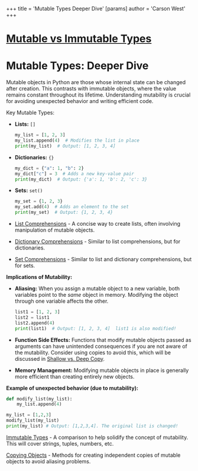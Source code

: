 +++
 title = 'Mutable Types Deeper Dive'
[params]
	author = 'Carson West'
+++
# [Mutable vs Immutable Types](./../mutable-vs-immutable-types/)
# Mutable Types: Deeper Dive

Mutable objects in Python are those whose internal state can be changed after creation.  This contrasts with immutable objects, where the value remains constant throughout its lifetime.  Understanding mutability is crucial for avoiding unexpected behavior and writing efficient code.

Key Mutable Types:

* **Lists:**  `[]`
    ```python
    my_list = [1, 2, 3]
    my_list.append(4)  # Modifies the list in place
    print(my_list)  # Output: [1, 2, 3, 4]
    ```

* **Dictionaries:** `{}`
    ```python
    my_dict = {"a": 1, "b": 2}
    my_dict["c"] = 3  # Adds a new key-value pair
    print(my_dict)  # Output: {'a': 1, 'b': 2, 'c': 3}
    ```

* **Sets:** `set()`
    ```python
    my_set = {1, 2, 3}
    my_set.add(4)  # Adds an element to the set
    print(my_set)  # Output: {1, 2, 3, 4}
    ```

* [List Comprehensions](./../list-comprehensions/) -  A concise way to create lists, often involving manipulation of mutable objects.


* [Dictionary Comprehensions](./../dictionary-comprehensions/) - Similar to list comprehensions, but for dictionaries.


* [Set Comprehensions](./../set-comprehensions/) -  Similar to list and dictionary comprehensions, but for sets.


**Implications of Mutability:**

* **Aliasing:** When you assign a mutable object to a new variable, both variables point to the *same* object in memory. Modifying the object through one variable affects the other.

    ```python
    list1 = [1, 2, 3]
    list2 = list1
    list2.append(4)
    print(list1)  # Output: [1, 2, 3, 4]  list1 is also modified!
    ```

* **Function Side Effects:**  Functions that modify mutable objects passed as arguments can have unintended consequences if you are not aware of the mutability.  Consider using copies to avoid this, which will be discussed in [Shallow vs. Deep Copy](./../shallow-vs.-deep-copy/).

* **Memory Management:**  Modifying mutable objects in place is generally more efficient than creating entirely new objects.


**Example of unexpected behavior (due to mutability):**

```python
def modify_list(my_list):
    my_list.append(4)

my_list = [1,2,3]
modify_list(my_list)
print(my_list) # Output: [1,2,3,4]. The original list is changed!
```

[Immutable Types](./../immutable-types/) - A comparison to help solidify the concept of mutability.  This will cover strings, tuples, numbers, etc.

[Copying Objects](./../copying-objects/) -  Methods for creating independent copies of mutable objects to avoid aliasing problems.
